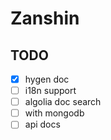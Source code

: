 # Zanshin

## TODO

* [x] hygen doc
* [ ] i18n support
* [ ] algolia doc search
* [ ] with mongodb
* [ ] api docs
